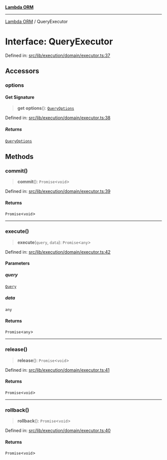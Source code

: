 [**Lambda ORM**](../README.md)

***

[Lambda ORM](../README.md) / QueryExecutor

# Interface: QueryExecutor

Defined in: [src/lib/execution/domain/executor.ts:37](https://github.com/lambda-orm/lambdaorm/blob/3651733ea30a9b22e5794fe9b49a401b0588ef00/src/lib/execution/domain/executor.ts#L37)

## Accessors

### options

#### Get Signature

> **get** **options**(): [`QueryOptions`](QueryOptions.md)

Defined in: [src/lib/execution/domain/executor.ts:38](https://github.com/lambda-orm/lambdaorm/blob/3651733ea30a9b22e5794fe9b49a401b0588ef00/src/lib/execution/domain/executor.ts#L38)

##### Returns

[`QueryOptions`](QueryOptions.md)

## Methods

### commit()

> **commit**(): `Promise`\<`void`\>

Defined in: [src/lib/execution/domain/executor.ts:39](https://github.com/lambda-orm/lambdaorm/blob/3651733ea30a9b22e5794fe9b49a401b0588ef00/src/lib/execution/domain/executor.ts#L39)

#### Returns

`Promise`\<`void`\>

***

### execute()

> **execute**(`query`, `data`): `Promise`\<`any`\>

Defined in: [src/lib/execution/domain/executor.ts:42](https://github.com/lambda-orm/lambdaorm/blob/3651733ea30a9b22e5794fe9b49a401b0588ef00/src/lib/execution/domain/executor.ts#L42)

#### Parameters

##### query

[`Query`](../classes/Query.md)

##### data

`any`

#### Returns

`Promise`\<`any`\>

***

### release()

> **release**(): `Promise`\<`void`\>

Defined in: [src/lib/execution/domain/executor.ts:41](https://github.com/lambda-orm/lambdaorm/blob/3651733ea30a9b22e5794fe9b49a401b0588ef00/src/lib/execution/domain/executor.ts#L41)

#### Returns

`Promise`\<`void`\>

***

### rollback()

> **rollback**(): `Promise`\<`void`\>

Defined in: [src/lib/execution/domain/executor.ts:40](https://github.com/lambda-orm/lambdaorm/blob/3651733ea30a9b22e5794fe9b49a401b0588ef00/src/lib/execution/domain/executor.ts#L40)

#### Returns

`Promise`\<`void`\>
